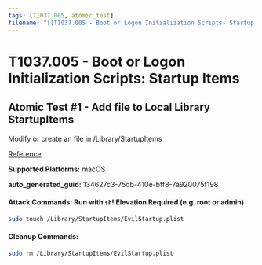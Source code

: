 ```yaml
---
tags: [T1037_005, atomic_test]
filename: "[[T1037.005 - Boot or Logon Initialization Scripts- Startup Items]]"
---
```

# T1037.005 - Boot or Logon Initialization Scripts: Startup Items

## Atomic Test #1 - Add file to Local Library StartupItems
Modify or create an file in /Library/StartupItems

[Reference](https://www.alienvault.com/blogs/labs-research/diversity-in-recent-mac-malware)

**Supported Platforms:** macOS


**auto_generated_guid:** 134627c3-75db-410e-bff8-7a920075f198






#### Attack Commands: Run with `sh`!  Elevation Required (e.g. root or admin) 


```sh
sudo touch /Library/StartupItems/EvilStartup.plist
```

#### Cleanup Commands:
```sh
sudo rm /Library/StartupItems/EvilStartup.plist
```





<br/>
